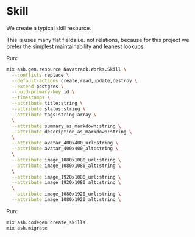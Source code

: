 # Skill

We create a typical skill resource.

This is uses many flat fields i.e. not relations, because for this project we
prefer the simplest maintainability and leanest lookups.

Run:

```sh
mix ash.gen.resource Navatrack.Works.Skill \
  --conflicts replace \
  --default-actions create,read,update,destroy \
  --extend postgres \
  --uuid-primary-key id \
  --timestamps \
  --attribute title:string \
  --attribute status:string \
  --attribute tags:string:array \
  \
  --attribute summary_as_markdown:string \
  --attribute description_as_markdown:string \
  \
  --attribute avatar_400x400_url:string \
  --attribute avatar_400x400_alt:string \
  \
  --attribute image_1080x1080_url:string \
  --attribute image_1080x1080_alt:string \
  \
  --attribute image_1920x1080_url:string \
  --attribute image_1920x1080_alt:string \
  \
  --attribute image_1080x1920_url:string \
  --attribute image_1080x1920_alt:string \
```

Run:

```sh
mix ash.codegen create_skills
mix ash.migrate
```

